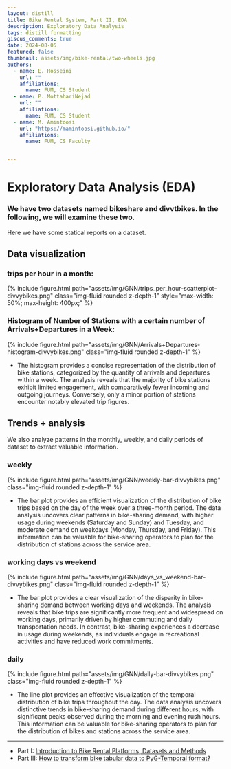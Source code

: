```yaml
---
layout: distill
title: Bike Rental System, Part II, EDA
description: Exploratory Data Analysis
tags: distill formatting
giscus_comments: true
date: 2024-08-05
featured: false
thumbnail: assets/img/bike-rental/two-wheels.jpg
authors:
  - name: E. Hosseini
    url: ""
    affiliations:
      name: FUM, CS Student
  - name: P. MottahariNejad
    url: ""
    affiliations:
      name: FUM, CS Student
  - name: M. Amintoosi
    url: "https://mamintoosi.github.io/"
    affiliations:
      name: FUM, CS Faculty


---
```

# Exploratory Data Analysis (EDA)
### We have two datasets named bikeshare and divvtbikes. In the following, we will examine these two.
Here we have some statical reports on a dataset.

## Data visualization
### trips per hour in a month:

{% include figure.html path="assets/img/GNN/trips_per_hour-scatterplot-divvybikes.png" class="img-fluid rounded z-depth-1" style="max-width: 50%; max-height: 400px;" %}


### Histogram of Number of Stations with a certain number of Arrivals+Departures in a Week:

{% include figure.html path="assets/img/GNN/Arrivals+Departures-histogram-divvybikes.png" class="img-fluid rounded z-depth-1" %}

- The histogram provides a concise representation of the distribution of bike stations, categorized by the quantity of arrivals and departures within a week. The analysis reveals that the majority of bike stations exhibit limited engagement, with comparatively fewer incoming and outgoing journeys. Conversely, only a minor portion of stations encounter notably elevated trip figures.


## Trends + analysis

We also analyze patterns in the monthly, weekly, and daily periods of dataset to extract valuable information.

### weekly

{% include figure.html path="assets/img/GNN/weekly-bar-divvybikes.png" class="img-fluid rounded z-depth-1" %}


- The bar plot provides an efficient visualization of the distribution of bike trips based on the day of the week over a three-month period. The data analysis uncovers clear patterns in bike-sharing demand, with higher usage during weekends (Saturday and Sunday) and Tuesday, and moderate demand on weekdays (Monday, Thursday, and Friday). This information can be valuable for bike-sharing operators to plan for the distribution of stations across the service area.

### working days vs weekend

{% include figure.html path="assets/img/GNN/days_vs_weekend-bar-divvybikes.png" class="img-fluid rounded z-depth-1" %}


- The bar plot provides a clear visualization of the disparity in bike-sharing demand between working days and weekends. The analysis reveals that bike trips are significantly more frequent and widespread on working days, primarily driven by higher commuting and daily transportation needs. In contrast, bike-sharing experiences a decrease in usage during weekends, as individuals engage in recreational activities and have reduced work commitments.


### daily

{% include figure.html path="assets/img/GNN/daily-bar-divvybikes.png" class="img-fluid rounded z-depth-1" %}


- The line plot provides an effective visualization of the temporal distribution of bike trips throughout the day. The data analysis uncovers distinctive trends in bike-sharing demand during different hours, with significant peaks observed during the morning and evening rush hours. This information can be valuable for bike-sharing operators to plan for the distribution of bikes and stations across the service area.

---

- Part I: [Introduction to Bike Rental Platforms, Datasets and Methods](/blog/2024/Bike-Part-I/)
- Part III: [How to transform bike tabular data to PyG-Temporal format?](/blog/2024/Bike-Part-III/)
